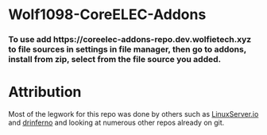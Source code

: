 # Wolf1098-CoreELEC-Addons

<h3>To use add https://coreelec-addons-repo.dev.wolfietech.xyz to file sources in settings in file 
manager, then go to addons, install from zip, select from the file source you added.</h3>

# Attribution
Most of the legwork for this repo was done by others such as <a href="https://github.com/linuxserver">LinuxServer.io</a> and <a href="https://github.com/drinfernoo">drinferno</a> and looking at numerous other repos already on git.
